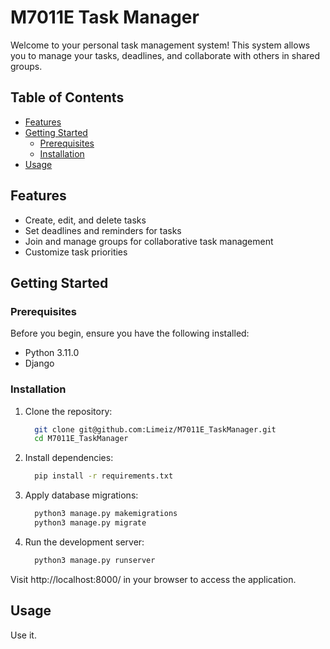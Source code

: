 # M7011E Task Manager

Welcome to your personal task management system! This system allows you to manage your tasks, deadlines, and collaborate with others in shared groups.

## Table of Contents

- [Features](#features)
- [Getting Started](#getting-started)
  - [Prerequisites](#prerequisites)
  - [Installation](#installation)
- [Usage](#usage)


## Features

- Create, edit, and delete tasks
- Set deadlines and reminders for tasks
- Join and manage groups for collaborative task management
- Customize task priorities

## Getting Started

### Prerequisites

Before you begin, ensure you have the following installed:

- Python 3.11.0
- Django

### Installation

1. Clone the repository:
   ```bash
     git clone git@github.com:Limeiz/M7011E_TaskManager.git
     cd M7011E_TaskManager
2. Install dependencies:
    ```bash
      pip install -r requirements.txt
    ```
3. Apply database migrations:
    ```bash
      python3 manage.py makemigrations
      python3 manage.py migrate
    ```
4. Run the development server:
    ```bash
      python3 manage.py runserver
    ```
Visit http://localhost:8000/ in your browser to access the application.

## Usage
Use it.
